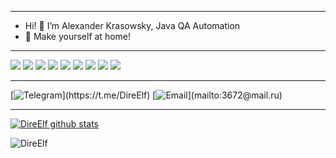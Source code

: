 *****
- Hi! 👋 I’m Alexander Krasowsky, Java QA Automation
- 🎁 Make yourself at home!
*****
![](https://img.shields.io/badge/Code-Java-informational?style=for-the-badge&logo=Apache%20Maven&logoColor=white)
![](https://img.shields.io/badge/Tools-Maven-informational?style=for-the-badge&logo=ApacheMaven&logoColor=white)
![](https://img.shields.io/badge/Tools-Gradle-informational?style=for-the-badge&logo=Gradle&logoColor=white)
![](https://img.shields.io/badge/Editor-IntelliJ-informational?style=for-the-badge&logo=intellij-idea&logoColor=white)
![](https://img.shields.io/badge/Editor-Eclipse-informational?style=for-the-badge&logo=eclipse&logoColor=white)
![](https://img.shields.io/badge/Tests-JUnit-informational?style=for-the-badge&logo=junit&logoColor=white)
![](https://img.shields.io/badge/Tests-TestNG-informational?style=for-the-badge&logo=junit&logoColor=white)
![](https://img.shields.io/badge/Tools-Selenium-informational?style=for-the-badge&logo=selenium&logoColor=white)
![](https://img.shields.io/badge/SQL-PostgreSQL-informational?style=for-the-badge&logo=postgresql&logoColor=white)

*****
[![Telegram](https://img.shields.io/badge/-Telegram-003f5c?)](https://t.me/DireElf)
[![Email](https://img.shields.io/badge/-3672@mail.ru-003f5c?)](mailto:3672@mail.ru)
*****
[![DireElf github stats](https://github-readme-stats.vercel.app/api?username=direelf&show_icons=true&theme=tokyonight)](https://github.com/DireElf?tab=repositories)

<p align="left"><img src="https://komarev.com/ghpvc/?username=DireElf&label=Profile%20views&color=2bbc8a&style=flat" alt="DireElf"/></p>

<!---
DireElf/DireElf is a ✨ special ✨ repository because its `README.md` (this file) appears on your GitHub profile.
You can click the Preview link to take a look at your changes.
--->
